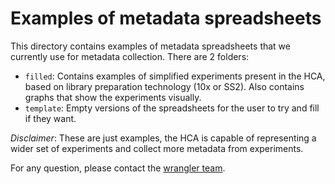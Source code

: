 # Examples of metadata spreadsheets

This directory contains examples of metadata spreadsheets that we currently use for metadata collection. There are 2 folders:
- `filled`: Contains examples of simplified experiments present in the HCA, based on library preparation technology (10x or SS2). Also contains graphs that show the experiments visually.
- `template`: Empty versions of the spreadsheets for the user to try and fill if they want.

*Disclaimer*: These are just examples, the HCA is capable of representing a wider set of experiments and collect more metadata from experiments.

For any question, please contact the [wrangler team](mailto:wrangler-team@humancellatlas.org).